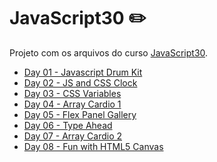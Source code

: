 ﻿# JavaScript30 :pencil2:

Projeto com os arquivos do curso [JavaScript30](https://JavaScript30.com).

- [Day 01 - Javascript Drum Kit](https://github.com/l4ur4oliveira/javascript30/tree/main/start-files/01%20-%20JavaScript%20Drum%20Kit)
- [Day 02 - JS and CSS Clock](https://github.com/l4ur4oliveira/javascript30/tree/main/start-files/02%20-%20JS%20and%20CSS%20Clock)
- [Day 03 - CSS Variables](https://github.com/l4ur4oliveira/javascript30/tree/main/start-files/03%20-%20CSS%20Variables)
- [Day 04 - Array Cardio 1](https://github.com/l4ur4oliveira/javascript30/tree/main/start-files/04%20-%20Array%20Cardio%20Day%201)
- [Day 05 - Flex Panel Gallery](https://github.com/l4ur4oliveira/javascript30/tree/main/start-files/05%20-%20Flex%20Panel%20Gallery)
- [Day 06 - Type Ahead](https://github.com/l4ur4oliveira/javascript30/tree/main/start-files/06%20-%20Type%20Ahead)
- [Day 07 - Array Cardio 2](https://github.com/l4ur4oliveira/javascript30/tree/main/start-files/07%20-%20Array%20Cardio%20Day%202)
- [Day 08 - Fun with HTML5 Canvas](https://github.com/l4ur4oliveira/javascript30/tree/main/start-files/08%20-%20Fun%20with%20HTML5%20Canvas)
